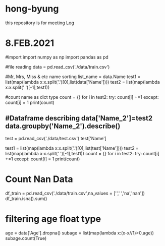 # hong-byung
this repository is for meeting Log

# 8.FEB.2021
#import
import numpy as np
import pandas as pd

#file reading
data = pd.read_csv('./data/train.csv')

#Mr, Mrs, Miss & etc name sorting
list_name = data.Name
test1 = list(map(lambda x:x.split('.')[0],list(data['Name'])))
test2 = list(map(lambda x:x.split(' ')[-1],test1))

#count name as dict type
count = {}
for i in test2:
    try: count[i] +=1
    except: count[i] = 1
print(count)

#Dataframe describing
data['Name_2']=test2
data.groupby('Name_2').describe()
----------------------------------------------------------------------------------
test = pd.read_csv('./data/test.csv')
test['Name']

test1 = list(map(lambda x:x.split('.')[0],list(test['Name'])))
test2 = list(map(lambda x:x.split(' ')[-1],test1))
count = {}
for i in test2:
    try: count[i] +=1
    except: count[i] = 1
print(count)
# Count Nan Data
df_train = pd.read_csv('./data/train.csv',na_values = ['',' ','na','nan'])
df_train.isna().sum()

# filtering age float type
age = data['Age'].dropna()
subage = list(map(lambda x:(x-x//1)>0,age))
subage.count(True)
